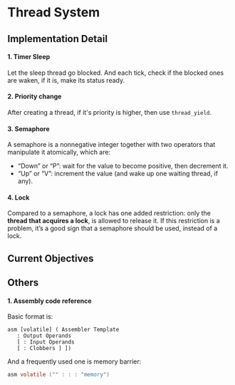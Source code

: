 # Thread System

## Implementation Detail
#### 1. Timer Sleep
Let the sleep thread go blocked. And each tick, check 
if the blocked ones are waken, if it is, make its status
ready.

#### 2. Priority change
After creating a thread, if it's priority is higher, then 
use `thread_yield`.

#### 3. Semaphore
A semaphore is a nonnegative integer together with two operators that manipulate it atomically, which are: 
* “Down” or “P”: wait for the value to become positive, then decrement it. 
* “Up” or “V”: increment the value (and wake up one waiting thread, if any).

#### 4. Lock
Compared to a semaphore, a lock has one added restriction: only the **thread that acquires a lock**, is allowed to release it. If this restriction is a problem, it’s a good sign that a semaphore should be used, instead of a lock.

## Current Objectives


## Others
#### 1. Assembly code reference
Basic format is:
```
asm [volatile] ( Assembler Template
   : Output Operands
   [ : Input Operands
   [ : Clobbers ] ])
```
And a frequently used one is memory barrier:
```c
asm volatile ("" : : : "memory")
```